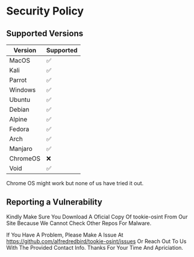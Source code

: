 # Security Policy

## Supported Versions



| Version | Supported          |
| ------- | ------------------ |
| MacOS   | :white_check_mark: |
| Kali    | :white_check_mark: |
| Parrot  | :white_check_mark: |
| Windows | :white_check_mark: |
| Ubuntu  | :white_check_mark: |
| Debian  | :white_check_mark: |
| Alpine  | :white_check_mark: |
| Fedora  | :white_check_mark: |
| Arch    | :white_check_mark: |
| Manjaro | :white_check_mark: |
| ChromeOS| :x:                |
| Void    | :white_check_mark: |

Chrome OS might work but none of us
have tried it out. 


## Reporting a Vulnerability
Kindly Make Sure You Download A Oficial Copy Of tookie-osint From Our Site Because We Cannot Check Other Repos For Malware.

If You Have A Problem, Please Make A Issue At https://github.com/alfredredbird/tookie-osint/issues Or Reach Out To Us With The Provided Contact Info.
Thanks For Your Time And Apriciation.
